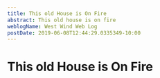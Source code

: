 ```yaml
---
title: This old House is On Fire
abstract: This old house is on fire
weblogName: West Wind Web Log
postDate: 2019-06-08T12:44:29.0335349-10:00
---
```

# This old House is On Fire